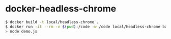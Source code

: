# docker-headless-chrome

```sh
$ docker build -t local/headless-chrome .
$ docker run -it --rm -v $(pwd):/code -w /code local/headless-chrome bash
> node demo.js
```